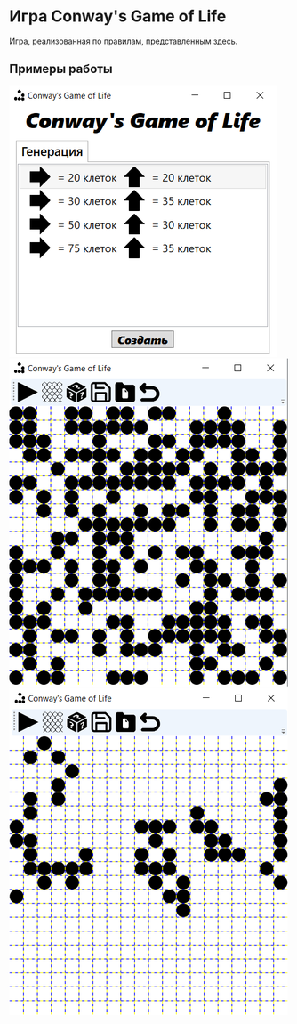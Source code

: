 # Игра Conway's Game of Life

Игра, реализованная по правилам, представленным [здесь](https://ru.wikipedia.org/wiki/%D0%98%D0%B3%D1%80%D0%B0_%C2%AB%D0%96%D0%B8%D0%B7%D0%BD%D1%8C%C2%BB).

## Примеры работы

![Иллюстрация к проекту](https://github.com/esiole/ConwaysGameOfLife/raw/master/Examples/1.png)
![Иллюстрация к проекту](https://github.com/esiole/ConwaysGameOfLife/raw/master/Examples/2.png)
![Иллюстрация к проекту](https://github.com/esiole/ConwaysGameOfLife/raw/master/Examples/3.png)
